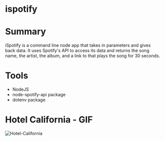 # ispotify


# Summary
iSpotify is a command line node app that takes in parameters and gives back data. It uses Spotify's API to access its data and returns the song name, the artist, the album, and a link to that plays the song for 30 seconds.

# Tools
- NodeJS
- node-spotify-api package
- dotenv package

# Hotel California - GIF
![Hotel-California](./img/hotel-california.gif)